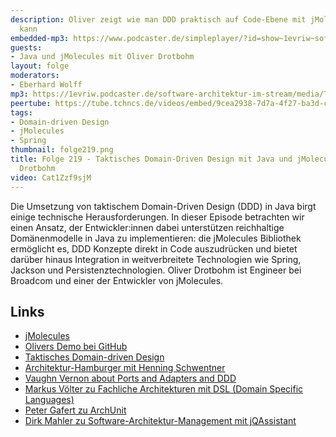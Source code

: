 ```yaml
---
description: Oliver zeigt wie man DDD praktisch auf Code-Ebene mit jMolecules umsetzen
  kann
embedded-mp3: https://www.podcaster.de/simpleplayer/?id=show~1evriw~software-architektur-im-stream~pod-a3db0bd197b2b249c4126e5477&v=1717314668
guests:
- Java und jMolecules mit Oliver Drotbohm
layout: folge
moderators:
- Eberhard Wolff
mp3: https://1evriw.podcaster.de/software-architektur-im-stream/media/Taktisches_Domain-Driven_Design_mit_Java_und_jMolecules_mit_Oliver_Drotbohm.mp3
peertube: https://tube.tchncs.de/videos/embed/9cea2938-7d7a-4f27-ba3d-c86980d33048
tags:
- Domain-driven Design
- jMolecules
- Spring
thumbnail: folge219.png
title: Folge 219 - Taktisches Domain-Driven Design mit Java und jMolecules mit Oliver
  Drotbohm
video: Cat1Zzf9sjM
---
```


Die Umsetzung von taktischem Domain-Driven Design (DDD) in Java birgt
einige technische Herausforderungen. In dieser Episode betrachten wir
einen Ansatz, der Entwickler:innen dabei unterstützen reichhaltige
Domänenmodelle in Java zu implementieren: die jMolecules Bibliothek
ermöglicht es, DDD Konzepte direkt in Code auszudrücken und bietet
darüber hinaus Integration in weitverbreitete Technologien wie Spring,
Jackson und Persistenztechnologien. Oliver Drotbohm ist Engineer bei
Broadcom und einer der Entwickler von jMolecules.

## Links

- [jMolecules](https://github.com/xmolecules/jmolecules)
- [Olivers Demo bei GitHub](https://github.com/odrotbohm/tactical-ddd-workshop)
- [Taktisches Domain-driven Design](2024/05/03/folge214.html)
- [Architektur-Hamburger mit Henning Schwentner](/2021/09/17/folge75.html)
- [Vaughn Vernon about Ports and Adapters and DDD](/2024/05/29/episode218.html)
- [Markus Völter zu Fachliche Architekturen mit DSL (Domain Specific Languages)](/2020/10/23/folge022.html)
- [Peter Gafert zu ArchUnit](/2021/04/09/folge55.html)
- [Dirk Mahler zu Software-Architektur-Management mit jQAssistant](/2021/05/07/folge58.html)
